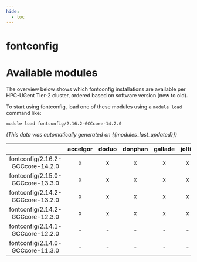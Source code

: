```yaml
---
hide:
  - toc
---
```


fontconfig
==========

# Available modules


The overview below shows which fontconfig installations are available per HPC-UGent Tier-2 cluster, ordered based on software version (new to old).

To start using fontconfig, load one of these modules using a `module load` command like:

```shell
module load fontconfig/2.16.2-GCCcore-14.2.0
```

*(This data was automatically generated on {{modules_last_updated}})*

| |accelgor|doduo|donphan|gallade|joltik|litleo|shinx|
| :---: | :---: | :---: | :---: | :---: | :---: | :---: | :---: |
|fontconfig/2.16.2-GCCcore-14.2.0|x|x|x|x|x|x|x|
|fontconfig/2.15.0-GCCcore-13.3.0|x|x|x|x|x|x|x|
|fontconfig/2.14.2-GCCcore-13.2.0|x|x|x|x|x|x|x|
|fontconfig/2.14.2-GCCcore-12.3.0|x|x|x|x|x|x|x|
|fontconfig/2.14.1-GCCcore-12.2.0|-|-|-|-|-|x|x|
|fontconfig/2.14.0-GCCcore-11.3.0|-|-|-|-|-|x|x|
